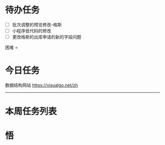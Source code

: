 # 待办任务
- [ ] 批次调整的预览修改-格斯
- [ ] 小程序低代码的修改
- [ ] 更改格斯的出库申请的新的字段问题

困难
⭐

# 今日任务

数据结构网站
https://visualgo.net/zh





------
# 本周任务列表



# 悟
